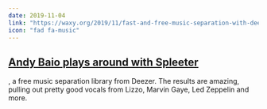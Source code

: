 ```yaml
---
date: 2019-11-04
link: "https://waxy.org/2019/11/fast-and-free-music-separation-with-deezers-machine-learning-library/"
icon: "fad fa-music"
---
```

<h2 class="inline"><a href="https://kindofbloop.com">Andy Baio plays around with Spleeter</a></h2>, a free music separation library from Deezer. The results are amazing, pulling out pretty good vocals from Lizzo, Marvin Gaye, Led Zeppelin and more.
